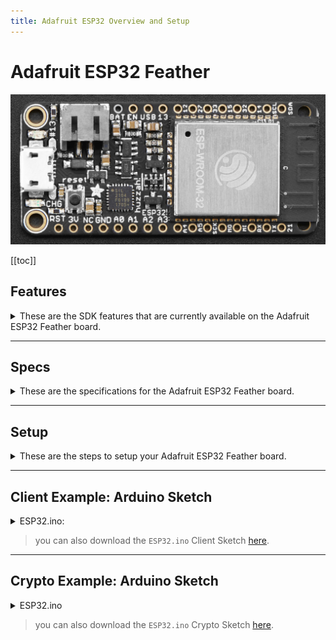 ```yaml
---
title: Adafruit ESP32 Overview and Setup
---
```


# Adafruit ESP32 Feather

![ESP32](../assets/esp32-adafruit/esp32-adafruit-upper.jpeg)

[[toc]]

## Features

<details><summary>These are the SDK features that are currently available on the Adafruit ESP32 Feather board.
</summary>
<p>

**Cpp-Client:**
| Feature: | Supported:**[ ]**|
| :------: | :----: |

**API:**
| **Blocks:** |**[x]**|
| :----- | :---: |
| • `get(const char* const blockId)` |**[x]**|
| • `all(int limit, int page)` |**[x]**|
| • `transactions(const char* const blockId)` |**[x]**|
| • `search(const std::map<std::string, std::string>& bodyParameters, int limit, int page)` |**[x]**|

| **Delegates:** |**[x]**|
| :----- | :---: |
| • `get(const char *const identifier)` |**[x]**|
| • `all(int limit, int page)` |**[x]**|
| • `blocks(const char *const identifier, int limit, int page)` |**[x]**|
| • `voters(const char *const identifier, int limit, int page)` |**[x]**|

| **Node:** |**[x]**|
| :----- | :---: |
| • `configuration()` |**[x]**|
| • `status()` |**[x]**|
| • `syncing()` |**[x]**|

| **Peers:** |**[x]**|
| :----- | :---: |
| • `get(const char* const ip)` |**[x]**|
| • `all(int limit, int page)` |**[x]**|

| **Transactions** |**[x]**|
| :----- | :---: |
| • `getUnconfirmed(const char* const identifier)` |**[x]**|
| • `get(const char* const identifier)` |**[x]**|
| • `all(int limit, int page)` |**[x]**|
| • `allUnconfirmed(int limit, int page)` |**[x]**|
| • `types()` |**[x]**|
| • `search(const std::map<std::string, std::string>& body_parameters, int limit, int page)` |**[x]**|

| **Votes** |**[x]**|
| :----- | :---: |
| • `get(const char* const identifier)` |**[x]**|
| • `all(int limit, int page)` |**[x]**|

| **Wallets** |**[x]**|
| :----- | :---: |
| • `get(const char *const identifier)` |**[x]**|
| • `all(int limit, int page)` |**[x]**|
| • `top(int limit, int page)` |**[x]**|
| • `transactions(const char *const identifier, int limit, int page)` |**[x]**|
| • `transactionsReceived(const char *const identifier, int limit, int page)` |**[x]**|
| • `transactionsSent(const char *const identifier, int limit, int page)` |**[x]**|
| • `votes(const char *const identifier, int limit, int page)` |**[x]**|
| • `search(const std::map<std::string, std::string> &bodyParameters, int limit, int page)` |**[x]**|

---

**Cpp-Crypto:**
| Feature: | Supported:**[ ]**|
| :------: | :----: |

**Configuration:**
| **Fee:** |**[x]**|
| :----- | :---: |
| • `get(int type)` |**[x]**|
| • `set(int type, uint64_t fee)` |**[x]**|

| **Network:** |**[x]**|
| :----- | :---: |
| • `get()` |**[x]**|
| • `set(const AbstractNetwork& network)` |**[x]**|

**Enums:**
| **Fees:** |**[x]**|
| :----- | :---: |

| **Types:** |**[x]**|
| :----- | :---: |

**Identities:**
| **Address:** |**[x]**|
| :----- | :---: |
| • `toBytes()` |**[x]**|
| • `toString()` |**[x]**|
| • `fromPassphrase(const char *const passphrase, uint8_t networkVersion)` |**[x]**|
| • `fromPrivateKey(PrivateKey privateKey, uint8_t networkVersion)` |**[x]**|
| • `fromPublicKey(PublicKey publicKey, uint8_t networkVersion)` |**[x]**|
| • `validate(Address address, uint8_t networkVersion)` |**[x]**|
| • `validate(const char *const addressStr, uint8_t networkVersion)` |**[x]**|
| • `validate(const uint8_t *addressBytes, uint8_t networkVersion)` |**[x]**|
| • `base58encode(const uint8_t *source)` |**[x]**|
| • `bytesFromBase58Check(const char *const address)` |**[x]**|

| **Mnemonic:** |**[x]**|
| :----- | :---: |
| • `generate(size_t num_words = 12u, Language language)` |**[x]**|

| **PrivateKey:** |**[x]**|
| :----- | :---: |
| • `toBytes()` |**[x]**|
| • `toString()` |**[x]**|
| • `fromPassphrase(const char *const passphrase)` |**[x]**|
| • `fromHex(const char *const privateKey)` |**[x]**|
| • `fromWIFString(const char *wifStr, uint8_t wifByte)` |**[x]**|
| • `validate(PrivateKey privateKey)` |**[x]**|
| • `validate(const char *privateKeyStr)` |**[x]**|
| • `validate(const uint8_t *privateKeyBytes)` |**[x]**|

| **PublicKey:** |**[x]**|
| :----- | :---: |
| • `toBytes()` |**[x]**|
| • `toString()` |**[x]**|
| • `isValid()` |**[x]**|
| • `fromPassphrase(const char *const passphrase)` |**[x]**|
| • `fromHex(const char *const publicKey)` |**[x]**|
| • `fromPrivateKey(PrivateKey privateKey)` |**[x]**|
| • `validate(PublicKey publicKey)` |**[x]**|
| • `validate(const char *publicKeyStr)` |**[x]**|
| • `validate(const uint8_t *publicKeyBytes)` |**[x]**|

| **WIF:** |**[x]**|
| :----- | :---: |
| • `toBytes()` |**[x]**|
| • `toString()` |**[x]**|
| • `fromPassphrase(const char *const passphrase, uint8_t wifByte)` |**[x]**|


**Transactions:**
| **builder:** |**[x]**|
| :----- | :---: |
| • `buildTransfer(std::string recipientId, uint64_t amount, std::string vendorField, std::string passphrase std::string secondPassphrase = "")` |**[x]**|
| • `buildSecondSignatureRegistration(std::string passphrase, std::string secondPassphrase = "")` |**[x]**|
| • `buildDelegateRegistration(std::string username, std::string passphrase, std::string secondPassphrase = "")` |**[x]**|
| • `buildVote(std::vector<std::string> votes, std::string passphrase, std::string secondPassphrase = "")` |**[x]**|
| • `buildMultiSignatureRegistration(uint8_t min, uint8_t lifetime, std::vector<std::string> keysgroup, std::string passphrase, std::string secondPassphrase = "")` |**[x]**|

| **Deserializer:** |**[x]**|
| :----- | :---: |
| • `deserialize()` |**[x]**|

| **Serializer:** |**[x]**|
| :----- | :---: |
| • `serialize()` |**[x]**|

| **Transaction:** |**[x]**|
| :----- | :---: |
| • `getId()` |**[x]**|
| • `sign(const char* passphrase)` |**[x]**|
| • `secondSign(const char* passphrase)` |**[x]**|
| • `verify()` |**[x]**|
| • `secondVerify(const char* secondPublicKey)` |**[x]**|
| • `toBytes(bool skipSignature = true, bool skipSecondSignature = true)` |**[x]**|

**Utils:**
| **Message:** |**[x]**|
| :----- | :---: |
| • `sign(std::string newMessage, const char *const passphrase)` |**[x]**|
| • `verify()` |**[x]**|
| • `toArray()` |**[x]**|
| • `toJson()` |**[x]**|
| • `toString()` |**[x]**|

| **slot:** |**[x]**|
| :----- | :---: |
| • `time(Crypto::Networks::AbstractNetwork network)` |**[x]**|
| • `epoch(Crypto::Networks::AbstractNetwork network)` |**[x]**|

</p>
</details>

---

## Specs

<details><summary>These are the specifications for the Adafruit ESP32 Feather board.</summary>
<p>

> The HUZZAH32 is our ESP32-based Feather, made with the official WROOM32 module. We packed everything you love about Feathers: built in USB-to-Serial converter, automatic bootloader reset, Lithium Ion/Polymer charger, and just about all of the GPIOs brought out so you can use it with any of our Feather Wings.
>
> That module nestled in at the end of this Feather contains a dual-core ESP32 chip, 4 MB of SPI Flash, tuned antenna, and all the passives you need to take advantage of this powerful new processor. The ESP32 has both WiFi and Bluetooth Classic/LE support. That means it's perfect for just about any wireless or Internet-connected project.
>
>The ESP32 is a perfect upgrade from the ESP8266 that has been so popular. In comparison, the ESP32 has way more GPIO, plenty of analog inputs, two analog outputs, multiple extra peripherals (like a spare UART), two cores so you don't have to yield to the WiFi manager, much higher-speed processor, etc. etc! We think that as the ESP32 gets traction, we'll see more people move to this chip exclusively, as it is so full-featured.
>
> ~ [Adafruit.com](https://www.adafruit.com/product/3405)

- 240 MHz dual core Tensilica LX6 microcontroller with 600 DMIPS
- Integrated 520 KB SRAM
- Integrated 802.11b/g/n HT40 Wi-Fi transceiver, baseband, stack and LWIP
- Integrated dual mode Bluetooth (classic and BLE)
- 4 MByte flash include in the WROOM32 module
- On-board PCB antenna
- Ultra-low noise analog amplifier
- Hall sensor
- 10x capacitive touch interface
- 32 kHz crystal oscillator
- 3 x UARTs (only two are configured by default in the Feather Arduino IDE support, one UART is used for 
  bootloading/debug)
- 3 x SPI (only one is configured by default in the Feather Arduino IDE support)
- 2 x I2C (only one is configured by default in the Feather Arduino IDE support)
- 12 x ADC input channels
- 2 x I2S Audio
- 2 x DAC
- PWM/timer input/output available on every GPIO pin
- OpenOCD debug interface with 32 kB TRAX buffer
- SDIO master/slave 50 MHz
- SD-card interface support

**Pinout:**

![ESP32](../assets/esp32-adafruit/esp32-adafruit-lower.jpeg)

**top row:**
- BAT - this is the positive voltage to/from the JST jack for the optional Lipoly battery
- EN - this is the 3.3V regulator's enable pin. 
  > It's pulled up, so connect to ground to disable the 3.3V regulator
- USB - this is the positive voltage to/from the micro USB jack if connected  
- 13/A12 - This is GPIO #13 / analog input A12
  > also connected to the red LED next to the USB port
- 12/A11 - This is GPIO #12  / analog input A11
  > This pin has a pull-down resistor built into it,  
    we recommend using it as an output only,  
    or making sure that the pull-down is not affected during boot.
- 27/A10 - This is GPIO #27  / analog input A10
- 33/A9 - This is GPIO #33 / analog input A9
  > it can also be used to connect a 32 KHz crystal.
- 15/A8 - This is GPIO #15 / analog input A8
- 32/A7 - This is GPIO #32 / analog input A7
  > It can also be used to connect a 32 KHz crystal.
- 14/A6 - This is GPIO #14 / analog input A6
- SCL/22 - Serial Clock Line / GPIO #22
- SDA/23 - Serial Data Line / GPIO #23
    > *note that the I2C pins do not have pullup resistors already!  
    > You must add them if you want to communicate with an I2C device  

**bottom row:**
- RST - this is the reset pin for the ESP8266, 
  > - pulled high by default. 
  > When pulled down to ground momentarily it will reset the ESP32 system. 
    This pin is 3.3V logic only
- 3V - this is the output from the 3.3V regulator. 
  > The regulator can supply 500mA peak but half of that is drawn by the ESP32, 
    and it's a fairly power-hungry chip. So if you need a ton of power for stuff like LEDs, 
    motors, etc. Use the USB or BAT pins, and an additional regulator
- NC - No Connection
- GND - this is the common ground for all power and logic
- A0/26 - this is an analog input A0 / GPIO #26
  - also analog output DAC2. 
- A1/25 - this is an analog input A1 / GPIO #25
  - also analog output DAC1. 
- A2/34 - this is an analog input A2 / GPIO #34
  > note it is not an output-capable pin!
- A3/39 - this is an analog input A3 GPIO #39
  > note it is not an output-capable pin!
- A4/36 - this is an analog input A4 / GPIO #36
  > note it is not an output-capable pin!
- A5/4 - this is an analog input A5 / GPIO #4
- SCK/5 - System Clock
- MOSI/18 - Master Out / Slave In
- MISO/19 - Master In / Slave Out
- RX/16 - this is the input into the module. 
  > both are 3.3V logic
- TX/17 - this is the output from the module
- 21 - General purpose IO pin #21
- https://www.adafruit.com/product/3405

> The ESP32 is a perfect upgrade from the ESP8266 that has been so popular. In comparison, the ESP32 has way more GPIO, plenty of analog inputs, two analog outputs, multiple extra peripherals (like a spare UART), two cores so you don't have to yield to the WiFi manager, much higher-speed processor, etc. etc! We think that as the ESP32 gets traction, we'll see more people move to this chip exclusively, as it is so full-featured.
<br>src: adafruit.com

**External Resources:**

- **Adafruit Feather Huzzah ESP8266: Overview:**
    > https://learn.adafruit.com/adafruit-feather-huzzah-esp8266/overview
- **Espressif ESP32 Overvie:w**
    > http://espressif.com/en/products/hardware/esp32/overview
- **Espressif: ESP32 Datasheet:**
    > https://espressif.com/sites/default/files/documentation/esp32_datasheet_en.pdf
- **Espressif: ESP32 Technical Sheet:**
    > http://espressif.com/sites/default/files/documentation/esp32_technical_reference_manual_en.pdf

**Troubleshooting:**

- **ESP8266/32: Crashing:**
    > http://arduino-esp8266.readthedocs.io/en/latest/faq/a02-my-esp-crashes.html#introduction
- **ESP8266/32: Exception Causes:**
    > https://github.com/esp8266/Arduino/blob/master/doc/exception_causes.rst

</p>
</details>

---

## Setup

<details><summary>These are the steps to setup your Adafruit ESP32 Feather board.</summary>
<p>

**Add ESP32 to the Arduino IDE:**

Additional Boards Manager URL's
To add ESP32 to the Arduino IDE, use _**'Additional Boards Manager URL's'**_ in 'Preferences';  
this is a line separated list of hardware configuration JSON configs.

> **Preferences** >> **Additional Boards Manager URL's**

Add this line to the URL's list:  
> `https://dl.espressif.com/dl/package_esp32_index.json`

![Arduino Board URLs](../assets/esp32-adafruit/arduino-ide-esp32-board-urls.png)

---

**Download the ESP32 packages via Board Manager:**

Open the Boards Manager from the _**Tools**_ dropdown menu:
> **Tools** >> **Board** >> **Boards Manager**

Search for and install the '**ESP32**' package in _**Boards Manager**_.

![Open Boards Manager](../assets/esp32-adafruit/arduino-ide-esp32-open-boards-manager.jpeg)
![Search Boards Manager](../assets/esp32-adafruit/arduino-ide-esp32-search-boards-manager.jpeg)

---

**Select your Board:**

From the _**Tools**_ dropdown menu:
> **Tools** >> **Board**

Select the Adafruit ESP32 Feather board

![Select Board](../assets/esp32-adafruit/arduino-ide-esp32-select-board.jpeg)

---

Install the USB driver:

For your system to talk to the ESP32 via USB, you will also need to install the _**SiLabs CP2104 Driver**_.

1) You can download the zip file for your operating system from the following website:
    - https://www.silabs.com/products/development-tools/software/usb-to-uart-bridge-vcp-drivers
    > _e.g._
    > -  _Linux_3.x.x_4.x.x_VCP_Driver_Source.zip_
    > - _Mac_OSX_VCP_Driver.zip_
    > - _CP210x_VCP_Windows.zip_ 
2) Unzip the downloaded file and run the installation package inside the unzipped folder.

<details><summary>The following pictures are of the CP2104 USB Driver installation process for macOS systems:
</summary>
<p>

![CP2104](../assets/cp2104/cp2104-usb-driver-1.jpeg)
![CP2104](../assets/cp2104/cp2104-usb-driver-2.jpeg)
![CP2104](../assets/cp2104/cp2104-usb-driver-3.jpeg)
![CP2104](../assets/cp2104/cp2104-usb-driver-4.jpeg)
![CP2104](../assets/cp2104/cp2104-usb-driver-5.jpeg)
![CP2104](../assets/cp2104/cp2104-usb-driver-6.jpeg)
![CP2104](../assets/cp2104/cp2104-usb-driver-7.jpeg)
![CP2104](../assets/cp2104/cp2104-usb-driver-8.jpeg)
![CP2104](../assets/cp2104/cp2104-usb-driver-9.jpeg)

</p>
</details>

</p>
</details>

---

## Client Example: Arduino Sketch

<details><summary>ESP32.ino:</summary>
<p>

```cpp
/**
 * This file is part of Ark Cpp Client.
 *
 * (c) Ark Ecosystem <info@ark.io>
 *
 * For the full copyright and license information, please view the LICENSE
 * file that was distributed with this source code.
 **/
 
/**
 * This sketch covers how to use the Cpp-Client API.
 * It allows your ESP32 to send requests to an Ark Node
 */

 /**
 * NOTE: At the time of this writing, the Cpp-Client library requires running the 'ARDUINO_IDE.sh' bash script located in the 'extras' folder.
 * This converts our library to be compatible with the Arduino IDE.
 */

/****************************************/

/**
 * This is where you include the 'arkClient.h' header.
 * This allows your project to use Ark Cpp-Client.
 */
#include <arkClient.h>
/**/

/****************************************/

/**
 * This is where you include WiFi header for your board.
 * This example is for the ESP32, and includes the 'WiFi.h' header.
 */
#include <WiFi.h>
/**/

/****************************************/

/* This is the WiFi network you'd like your board to connect to. */
const char* ssid = "yourSSID";
const char* password = "yourWiFiPassword";
/**/

/****************************************/

/** 
 *  This is the IP address of an Ark Node
 *  Specifically, this is a Devnet V2 Node IP
 *  You can find more peers here: https://github.com/ArkEcosystem/peers
 *  
 *  The Public API port for the V2 Ark network is '4003'
 */
const char* peer = "167.114.29.55";
int port = 4003;
/**/

/****************************************/

/**
 * This is how you define a connection while speficying the API class as a 'template argument'
 * You instantiate a connection by passing a IP address as a 'c_string', and the port as an 'int'.
 */
Ark::Client::Connection<Ark::Client::Api> connection(peer, port);
/**/

/****************************************/

void checkAPI() {
  /**
   * This is how you can check the Version of the API
   * In this example, it should return '2' as an 'int' for V2 of Arks' API. 
   */
  auto apiVersion = connection.api.version();
    Serial.print("\nAPI Version: ");
    Serial.println(apiVersion);
  /**/

  /********************/

  /**
   * Here you can call a list of 'All' 'Blocks' on the network.
   * The '2' and '1' refer to the pagination (e.g. response limit and how many pages)
   *  
   * This is equivalant to calling '167.114.29.49:4003/api/v2/blocks?limit=2&page=1'
   * 
   * The response should be a json-formatted object
   * The "pretty print" version would look something like this
   * 
   * {
   *  "meta": {
   *    "count": 2,
   *    "pageCount": 597291,
   *    "totalCount": 1194581,
   *    "next": "\/api\/v2\/blocks?limit=2&page=2",
   *    "previous": null,
   *    "self": "\/api\/v2\/blocks?limit=2&page=1",
   *    "first": "\/api\/v2\/blocks?limit=2&page=1",
   *    "last": "\/api\/v2\/blocks?limit=2&page=597291"
   *    },
   *  "data": [
   *    {
   *      "id": "9809002764916365223",
   *      "version": 0,
   *      "height": 1178071,
   *      "previous": "10476150126412446830",
   *      "forged": {
   *        "reward": 200000000,
   *        "fee": 0,
   *        "total": 200000000,
   *        "amount": 0
   *      },
   *      "payload": {
   *        "hash": "e3b0c44298fc1c149afbf4c8996fb92427ae41e4649b934ca495991b7852b855",
   *        "length": 0
   *      },
   *      "generator": {
   *        "username": "darkcrow",
   *        "address": "DFSUsSmcVUhVZYQ1nowciWmmtnj1kvZK5Z",
   *        "publicKey": "03a8ff0a3cbdcb3bfbdb84dbf83226f338ba1452047ac5b8228a1513f7f1de80de"
   *      },
   *      "signature": "304402207fd861e98aa5e4ea0c4a828ad9104bb636b429bc73dc0d5bfe3515347e8b1a79022051f8fb3b3752f1204e8c425d0528203942756811d669c7dd1ccb15ff7bc14e09",
   *      "transactions": 0,
   *      "timestamp": {
   *        "epoch": 57144626,
   *        "unix": 1547245826,
   *        "human": "2019-01-11T22:30:26.000Z"
   *       }
   *      },
   *    {
   *      "id": "10476150126412446830",
   *      "version": 0,
   *      "height": 1178070,
   *      "previous": "1656548224477584335",
   *      "forged": {
   *        "reward": 200000000,
   *        "fee": 0,
   *        "total": 200000000,
   *        "amount": 0
   *      },
   *      "payload": {
   *        "hash": "e3b0c44298fc1c149afbf4c8996fb92427ae41e4649b934ca495991b7852b855",
   *        "length": 0
   *      },
   *      "generator": {
   *        "username": "genesis_16",
   *        "address": "DHg1jYVS23D6GP7RuhckuJsYAr6crH6c3Z",
   *        "publicKey": "03c57b6a3eb7d01ade51f95c8ae4e8ebeb7ca7b8422ab0fb2a236de5d1a5bc6a1b"
   *      },
   *      "signature": "304402201e548ee45d835a7edda9cddbe26530563c1aceebbb25ebf89966eed8fec5d0e40220140aee033d42562b22c73f097249e9a59cef24a2a7e1c887c7a16691445c2987",
   *      "transactions": 0,
   *      "timestamp": {
   *        "epoch": 57144618,
   *        "unix": 1547245818,
   *        "human": "2019-01-11T22:30:18.000Z"
   *      }
   *    }
   *  ]
   * }
   * 
   */
  const auto blocksResponse = connection.api.blocks.all(2, 1);
    Serial.print("\nBlocks Response: ");
    Serial.println(blocksResponse.c_str()); // The response is a 'std::string', to Print on Arduino, we need the c_string type.
  /**/

  /********************/

  /**
   * The following method can be used to search for a speficit Delegate.
   * In this case, 'boldninja'.
   * 
   * This is equivalant to calling '167.114.29.49:4003/api/v2/delegates/boldninja'
   * 
   * The response should be a json-formatted object
   * The "pretty print" version would look something like this:
   * 
   * {
   *  "data": {
   *    "username": "boldninja",
   *    "address": "DKrACQw7ytoU2gjppy3qKeE2dQhZjfXYqu",
   *    "publicKey": "023ee98f453661a1cb765fd60df95b4efb1e110660ffb88ae31c2368a70f1f7359",
   *    "votes": 4970515580299,
   *    "rank": 27,
   *    "blocks": {
   *      "produced": 23867,
   *      "missed": 439,
   *      "last": {
   *        "id": "13492733628654518284",
   *        "height": 1178126,
   *        "timestamp": {
   *          "epoch": 57145090,
   *          "unix": 1547246290,
   *          "human": "2019-01-11T22:38:10.000Z"
   *        }
   *      }
   *    },
   *    "production": {
   *      "approval": 0.04,
   *      "productivity": 98.19
   *    },
   *    "forged": {
   *      "fees": 103507430299,
   *      "rewards": 4731200000000,
   *      "total": 4834707430299
   *    }
   *  }
   * }
   */
  const auto delegateResponse = connection.api.delegates.get("boldninja");
    Serial.print("\nDelegate Response: ");
    Serial.println(delegateResponse.c_str()); // The response is a 'std::string', to Print on Arduino, we need the c_string type.
  /**/

  /********************/

  /**
   * The following method can be used to get the Status of a Node.
   * 
   * This is equivalant to calling '167.114.29.49:4003/api/v2/node/status'
   * 
   * The response should be a json-formatted object
   * The "pretty print" version would look something like this:
   * 
   * {
   *  "data": {
   *    "synced": true,
   *    "now": 1178395,
   *    "blocksCount": 0
   *   }
   * }
   */
  const auto nodeStatus = connection.api.node.status();
    Serial.print("\nNode Status: ");
    Serial.println(nodeStatus.c_str()); // The response is a 'std::string', to Print on Arduino, we need the c_string type.
  /**/

  /********************/

  /**
   * The following method can be used to get a list of 'All' 'Peers' on the network.
   * 
   * The '2' and '1' refer to the pagination (e.g. response limit and how many pages)
   * 
   * This is equivalant to calling 'http://167.114.29.49:4003/api/v2/peers?limit=2&page=1'
   * 
   * The response should be a json-formatted object
   * The "pretty print" version would look something like this:
   *
   * {
   *  "meta": {
   *    "count": 2,
   *    "pageCount": 46,
   *    "totalCount": 91,
   *    "next": "\/api\/v2\/peers?limit=2&page=2",
   *    "previous": null,
   *    "self": "\/api\/v2\/peers?limit=2&page=1",
   *    "first": "\/api\/v2\/peers?limit=2&page=1",
   *    "last": "\/api\/v2\/peers?limit=2&page=46"
   *  },
   *  "data": [
   *    {
   *      "ip": "213.32.9.98",
   *      "port": 4002,
   *      "version": "2.1.0",
   *      "height": 1178420,
   *      "status": 200,
   *      "os": "linux",
   *      "latency": 15,
   *      "hashid": "1c254aa0"
   *    },
   *    {
   *      "ip": "137.74.237.196",
   *      "port": 4002,
   *      "version": "2.1.0",
   *      "height": 1178420,
   *      "status": 200,
   *      "os": "linux",
   *      "latency": 20,
   *      "hashid": "64e290cc"
   *    }
   *  ]
   * }
   */
  const auto allPeers = connection.api.peers.all(2, 1);
    Serial.print("\nAll Peers: ");
    Serial.println(allPeers.c_str()); // The response is a 'std::string', to Print on Arduino, we need the c_string type.
  /**/

  /********************/

  /**
   * The following method can be used to get a list of 'Transaction' 'Types'.
   * 
   * This is equivalant to calling 'http://167.114.29.49:4003/api/v2/transactions/types'
   * 
   * The response should be a json-formatted object
   * The "pretty print" version would look something like this:
   *
   * {
   *  "data": {
   *    "Transfer": 0,
   *    "SecondSignature": 1,
   *    "DelegateRegistration": 2,
   *    "Vote": 3,
   *    "MultiSignature": 4,
   *    "Ipfs": 5,
   *    "TimelockTransfer": 6,
   *    "MultiPayment": 7,
   *    "DelegateResignation": 8
   *  }
   * }
   */
  const auto transactionTypes = connection.api.transactions.types();
    Serial.print("\nTransaction Types: ");
    Serial.println(transactionTypes.c_str()); // The response is a 'std::string', to Print on Arduino, we need the c_string type.
  /**/

  /********************/

  /**
   * This method can be used to get a list of 'Vote' Transactions.
   * The '2' and '1' refer to the pagination (e.g. response limit and how many pages)
   * 
   * This is equivalant to calling 'http://167.114.29.49:4003/api/v2/votes?limit=2&page=1'
   * 
   * The response should be a json-formatted object
   * The "pretty print" version would look something like this:
   *
   * {
   *  "meta": {
   *    "count": 2,
   *    "pageCount": 6962,
   *    "totalCount": 13924,
   *     "next": "\/api\/v2\/votes?limit=2&page=2",
   *     "previous": null,
   *     "self": "\/api\/v2\/votes?limit=2&page=1",
   *     "first": "\/api\/v2\/votes?limit=2&page=1",
   *     "last": "\/api\/v2\/votes?limit=2&page=6962"
   *  },
   *  "data": [
   *    {
   *      "id": "315481aa6f8023beb5e0e89ab2b35f11e2fda3f3f34003e6ff563517fe497e0b",
   *      "blockId": "8426118737032066166",
   *      "version": 1,
   *      "type": 3,
   *      "amount": 0,
   *      "fee": 80494853,
   *      "sender": "DQjc6E6WAH7PNtPUNALjZmkyk5yU34RTkU",
   *      "recipient": "DQjc6E6WAH7PNtPUNALjZmkyk5yU34RTkU",
   *      "signature": "30450221009095883cb1e4ddab2724a9c7473ca12fd40f390765776e1258375859beb05f12022023d845fd9ce1e424a54adf056e3915ca2a2e9c55a6ea6713639e3da781263df5",
   *      "asset": {
   *        "votes": [
   *          "+033cce8deb934704f07c994f2f5cfe54d59e061aad8e2f7fc982e4fe978d312a43"
   *        ]
   *      },
   *      "confirmations": 11466,
   *      "timestamp": {
   *        "epoch": 57049890,
   *        "unix": 1547151090,
   *        "human": "2019-01-10T20:11:30.000Z"
   *      }
   *    },
   *    {
   *      "id": "8484b6de30fe2cc51e7c1844dfae436ba56de3280182e87ff37f1aab7a2d3aa3",
   *      "blockId": "4417493337461919261",
   *      "version": 1,
   *      "type": 3,
   *      "amount": 0,
   *      "fee": 80494853,
   *      "sender": "DQjc6E6WAH7PNtPUNALjZmkyk5yU34RTkU",
   *      "recipient": "DQjc6E6WAH7PNtPUNALjZmkyk5yU34RTkU",
   *      "signature": "30440220486bfed2fafdc4b56cd271cceff7849e952776ec10dcfa66ac172f21b9146f8302200751d94d938b0db033019c02ecf9a831fb228e025c5ecbd7a5b5ee8f8634fb1f",
   *      "asset": {
   *        "votes": [
   *          "-03f294777f7376e970b2bd4805b4a90c8449b5935d530bdb566d02800ac44a4c00"
   *        ]
   *      },
   *      "confirmations": 11480,
   *      "timestamp": {
   *        "epoch": 57049770,
   *        "unix": 1547150970,
   *        "human": "2019-01-10T20:09:30.000Z"
   *      }
   *    }
   *  ]
   * }
    */
  const auto allVotes = connection.api.votes.all(2, 1);
    Serial.print("\nAll Votes: ");
    Serial.println(allVotes.c_str()); // The response is a 'std::string', to Print on Arduino, we need the c_string type.
  /**/

  /********************/

  /**
   * This method can be used to get a list of 'Top' 'Wallets' (Wallets with the most ARK).
   * The '2' and '1' refer to the pagination (e.g. response limit and how many pages)
   * 
   * This is equivalant to calling '167.114.29.49:4003/api/v2/wallets/top?limit=2&page=1'
   * 
   * The response should be a json-formatted object
   * The "pretty print" version would look something like this:
   *
   * {
   *  "meta": {
   *    "count": 2,
   *    "pageCount": 97775,
   *    "totalCount": 195549,
   *    "next": "\/api\/v2\/wallets\/top?limit=2&page=2",
   *    "previous": null,
   *    "self": "\/api\/v2\/wallets\/top?limit=2&page=1",
   *    "first": "\/api\/v2\/wallets\/top?limit=2&page=1",
   *    "last": "\/api\/v2\/wallets\/top?limit=2&page=97775"
   *  },
   *  "data": [
   *    {
   *      "address": "D6Z26L69gdk9qYmTv5uzk3uGepigtHY4ax",
   *      "publicKey": "03d3fdad9c5b25bf8880e6b519eb3611a5c0b31adebc8455f0e096175b28321aff",
   *      "username": null,
   *      "secondPublicKey": null,
   *      "balance": 10181224932845318,
   *      "isDelegate": false
   *    },
   *    {
   *      "address": "DEyaFhDuaoQyKbFH4gJtYZvKkB6umyrEUj",
   *      "publicKey": "033c59dcdc36944cc28f68c1e4b47ac370fe326e53f9adf5f07764d3e8b74b1838",
   *      "username": "whalessio",
   *      "secondPublicKey": "03820f214bd49a09c636fa366b4b3c1a0dbd2953d14aac7e68a596e0636e662dfb",
   *      "balance": 2000035979999643,
   *      "isDelegate": true
   *    }
   *  ]
   * }
   */
   const auto topWallets = connection.api.wallets.top(2, 1);
    Serial.print("\nTop Wallets: ");
    Serial.println(topWallets.c_str()); // The response is a 'std::string', to Print on Arduino, we need the c_string type.
  /**/
};

/****************************************/

void setup()
{
  Serial.begin(115200); // Begin your Serial Connection. This allows you to monitor your boards output.

  WiFi.begin(ssid, password); // This starts your boards connection to WiFi.
  while (WiFi.status() != WL_CONNECTED) // This will delay your board from continuing until a WiFi connection is established.
  {
    delay(500);
    Serial.print(".");
  }
  Serial.println();

  Serial.print("Connected, IP address: ");
  Serial.println(WiFi.localIP());

  checkAPI(); // Begin API Requests
};

/****************************************/

void loop() {}; // We can leave this empty, as we don't want to repeat anything in this example.

```

</p>
</details>

> you can also download the `ESP32.ino` Client Sketch [here](https://github.com/ArkEcosystem/cpp-client/blob/master/examples/arduino/ESP32/ESP32.ino).

---

## Crypto Example: Arduino Sketch

<details><summary>ESP32.ino</summary>
<p>

```cpp
/**
 * This file is part of Ark Cpp Crypto.
 *
 * (c) Ark Ecosystem <info@ark.io>
 *
 * For the full copyright and license information, please view the LICENSE
 * file that was distributed with this source code.
 **/
 
/**
 * ESP32 Cpp-Crypto Usage Sketch
 *
 * This sketch covers how to use the Cpp-Crypto library.
 * It allows your ESP32 use Ark Ecosystem cryptographic protocols.
 */

 /**
 * NOTE: At the time of this writing, the Cpp-Crypto library requires running the 'ARDUINO_IDE.sh' bash script located in the 'extras' folder.
 * This converts our library to be compatible with the Arduino IDE.
 */

/****************************************/

/**
 * This is where you include the 'arkCrypto.h' header.
 * This allows your project to use Ark Cpp-Crypto.
 */
#include <arkCrypto.h>
/**/

/****************************************/

void checkCrypto() {
  /**
   * This is how you can check the default 'Network' "Transaction 'Fees' by type.
   * In this example, it should return a 'uint64_t' integer of '10000000' as the default 'Fee' for a 'Transaction' of 'Type' '0'. 
   */
    Ark::Crypto::Configuration::Fee fee;
    unsigned long typeZeroTransactionFee = fee.get(0);
    Serial.print("\n Type 0 default Transaction Fee: ");
    Serial.println(typeZeroTransactionFee); // The response is a 'uint64_t' integer.
  
  /**/

  /********************/

  /**
   * The following methods allows you to create an ARK address. 
   * This is done by passing a 12-word 'Passphrase' and the 'Network' 'Version' "byte".
   * The 'Version" "byte" is a BASE58 P2PKH byte. Ark Devnet is '0x1E'; Ark Mainnet is '0x17'. 
   * 
   * Given the passphrase ""bullet parade snow bacon mutual deposit brass floor staff list concert ask", 
   * and the 'Devnet' 'Version' byte (0x1E); the ARK Address should be "DStZXkgpEjxbG355nQ26vnkp95p24U9tsV"
   */
  const auto passphrase = "bullet parade snow bacon mutual deposit brass floor staff list concert ask";
  const uint8_t networkVersion = 0x1E;

  Address arkAddress = Address::fromPassphrase(passphrase, networkVersion);
    Serial.print("\nARK Address: ");
    Serial.println(arkAddress.toString().c_str()); // The 'Address' object is a type. Use 'toString()' to view the output. Arduino requires a 'c_str()' to 'print'.
  /**/


  /********************/

  /**
   * The following methods allows create a 'PrivateKey'. 
   * This is done by passing a 12-word 'Passphrase'.
   * 
   * Given the passphrase ""bullet parade snow bacon mutual deposit brass floor staff list concert ask", 
   * the 'PrivateKey" should be "950981ce17df662dbc1d25305f8597a71309fb8f7232203a0944477e2534b021".
   * This is a 'SHA256' of your "Passphrase".
   */
  const auto passphrase2 = "bullet parade snow bacon mutual deposit brass floor staff list concert ask";
  PrivateKey privateKeyFromPassphrase = PrivateKey::fromPassphrase(passphrase2);
    Serial.print("\nPrivateKey from Passphrase: ");
    Serial.println(privateKeyFromPassphrase.toString().c_str()); // The 'PrivateKey' object is a type. Use 'toString()' to view the output. Arduino requires a 'c_str()' to 'print'.
  /**/

  /********************/

  /**
   * The following methods allows create a 'PublicKey'. 
   * This is done by passing a 12-word 'Passphrase'.
   * 
   * Given the passphrase ""bullet parade snow bacon mutual deposit brass floor staff list concert ask", 
   * the 'PublicKey" should be "029fdf41a7d69d8efc7b236c21b9509a23d862ea4ed8b13a56e31eee58dbfd97b4".
   */
  const auto passphrase3 = "bullet parade snow bacon mutual deposit brass floor staff list concert ask";
  PublicKey publicKeyFromPassphrase = PublicKey::fromPassphrase(passphrase3);
    Serial.print("\nPublicKey from Passphrase: ");
    Serial.println(publicKeyFromPassphrase.toString().c_str()); // the 'PublicKey' object is a type. Use 'toString()' to view the output. Arduino requires a 'c_str()' to 'print'.
  /**/

  /********************/

  /**
   * The following methods allows create a 'WIF'-style "PrivateKey". 
   * 'WIF' stands for "Wallet Import Format"
   * This is done by passing a 12-word 'Passphrase' and the 'Network' 'WIF' "byte".
   * The 'WIF" "byte" is a BASE58 WIF byte. Ark Devnet is '0xaa'; Ark Mainnet is also '0xaa'. 

   * 
   * Given the passphrase ""bullet parade snow bacon mutual deposit brass floor staff list concert ask", 
   * and the 'Devnet' 'WIF' byte (0xaa);
   * The 'WIF" should be "SEZuJZouNK8GLXNApjciH4QnSKiNr971exVcL2Y6XfrDF5o977zB".
   */
  const auto passphrase4 = "bullet parade snow bacon mutual deposit brass floor staff list concert ask";
  const uint8_t wifByte = 0xaa;
  WIF wifFromPassphrase = WIF::fromPassphrase(passphrase4, wifByte);
    Serial.print("\nWIF from Passphrase: ");
    Serial.println(wifFromPassphrase.toString().c_str()); // the 'WIF' object is a type. Use 'toString()' to view the output. Arduino requires a 'c_str()' to 'print'.
  /**/

  /********************/

  /**
   * The following methods allows you to 'Sign' a text 'Message'. 
   * This is done by passing the text to be signed, and a 12-word 'Passphrase'.
   * 
   * Given the text "Computer science is no more about computers than astronomy is about telescopes.", 
   * and the passphrase "bullet parade snow bacon mutual deposit brass floor staff list concert ask", 
   * The 'Signature" should be "3044022021704f2adb2e4a10a3ddc1d7d64552b8061c05f6d12a168c69091c75581d611402200edf37689d2786fc690af9f0f6fa1f629c95695039f648a6d455484302402e93".
   */
  const auto text = "Computer science is no more about computers than astronomy is about telescopes.";
  const auto passphrase5 = "viable weasel wage promote praise inflict jaguar tackle color unusual exclude direct";
  Ark::Crypto::Utils::Message message;
  message.sign(text, passphrase5);
    Serial.print("\nSignature from Signed Message: ");
    Serial.println(BytesToHex(message.signature).c_str()); // the 'message.signature' is a byte-array. Use 'BytesToHex()' to view the output. Arduino requires a 'c_str()' to 'print'.
  // Additionally, you can verify the message.
    bool isValid = message.verify();
    Serial.print("\nSigned Message Signature is Verified: ");
    Serial.println(isValid);
  /**/
};

/****************************************/

void setup()
{
  Serial.begin(115200); // Begin your Serial Connection. This allows you to monitor your boards output.

  checkCrypto(); // Begin Crypto example usage.
};

/****************************************/

void loop() {}; // We can leave this empty, as we don't want to repeat anything in this example.

```

</p>
</details>

> you can also download the `ESP32.ino` Crypto Sketch [here](https://github.com/ArkEcosystem/cpp-crypto/blob/master/examples/arduino/ESP32/ESP32.ino).
